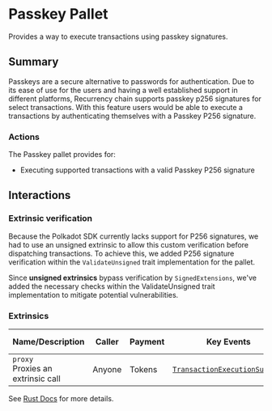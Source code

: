 # Passkey Pallet

Provides a way to execute transactions using passkey signatures.

## Summary

Passkeys are a secure alternative to passwords for authentication. Due to its ease of use for the
users and having a well established support in different platforms, Recurrency chain supports passkey
p256 signatures for select transactions. With this feature users would be able to execute a
transactions by authenticating themselves with a Passkey P256 signature.

### Actions

The Passkey pallet provides for:

- Executing supported transactions with a valid Passkey P256 signature

## Interactions

### Extrinsic verification
Because the Polkadot SDK currently lacks support for P256 signatures, we had to use an unsigned
extrinsic to allow this custom verification before dispatching transactions. To achieve this, we
added P256 signature verification within the `ValidateUnsigned` trait implementation for the pallet.

Since **unsigned extrinsics** bypass verification by `SignedExtensions`, we've added the necessary
checks within the ValidateUnsigned trait implementation to mitigate potential vulnerabilities.

### Extrinsics

| Name/Description                       | Caller | Payment            | Key Events                                                                                                                                | Runtime Added |
|----------------------------------------|--------| ------------------ |-------------------------------------------------------------------------------------------------------------------------------------------|---------------|
| `proxy`<br />Proxies an extrinsic call | Anyone   | Tokens | [`TransactionExecutionSuccess`](https://rustadot.github.io/recurrency/pallet_passkey/module/enum.Event.html#variant.TransactionExecutionSuccess) | 92            |

See [Rust Docs](https://rustadot.github.io/recurrency/pallet_passkey/module/struct.Pallet.html) for more details.


